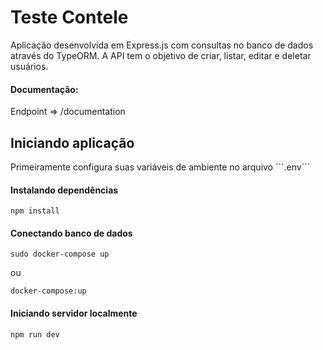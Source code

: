 <h1> Teste Contele </h1>

<p> Aplicação desenvolvida em Express.js com consultas no banco de dados através do TypeORM. A API tem o objetivo de criar, listar, editar e deletar usuários. </p>

<h4> Documentação: </h4>
<p> Endpoint => /documentation </p>

<h2> Iniciando aplicação </h2>

<p> Primeiramente configura suas variáveis de ambiente no arquivo ```.env``` </p>

<h4> Instalando dependências </h4>

```
npm install
```

<h4> Conectando banco de dados </h4>

```
sudo docker-compose up
```

<p> ou </p>

```
docker-compose:up
```

<h4> Iniciando servidor localmente </h4>

```
npm run dev
```
